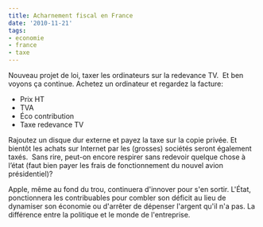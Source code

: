 ```yaml
---
title: Acharnement fiscal en France
date: '2010-11-21'
tags:
- economie
- france
- taxe
---
```


Nouveau projet de loi, taxer les ordinateurs sur la redevance TV.  Et ben voyons ça continue. Achetez un ordinateur et regardez la facture:

* Prix HT
* TVA
* Éco contribution
* Taxe redevance TV

Rajoutez un disque dur externe et payez la taxe sur la copie privée. Et bientôt les achats sur Internet par les (grosses) sociétés seront également taxés.  Sans rire, peut-on encore respirer sans redevoir quelque chose à l’état (faut bien payer les frais de fonctionnement du nouvel avion présidentiel)?

Apple, même au fond du trou, continuera d'innover pour s'en sortir. L'État, ponctionnera les contribuables pour combler son déficit au lieu de dynamiser son économie ou d'arrêter de dépenser l'argent qu'il n'a pas. La différence entre la politique et le monde de l'entreprise.
